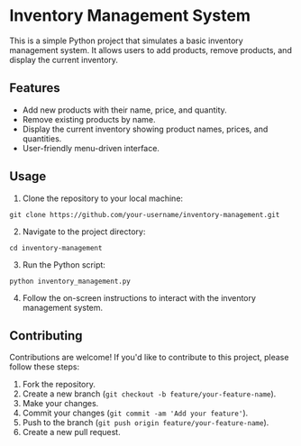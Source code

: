 
# Inventory Management System

This is a simple Python project that simulates a basic inventory management system. It allows users to add products, remove products, and display the current inventory.

## Features

- Add new products with their name, price, and quantity.
- Remove existing products by name.
- Display the current inventory showing product names, prices, and quantities.
- User-friendly menu-driven interface.

## Usage

1. Clone the repository to your local machine:

```
git clone https://github.com/your-username/inventory-management.git
```

2. Navigate to the project directory:

```
cd inventory-management
```

3. Run the Python script:

```
python inventory_management.py
```

4. Follow the on-screen instructions to interact with the inventory management system.

## Contributing

Contributions are welcome! If you'd like to contribute to this project, please follow these steps:

1. Fork the repository.
2. Create a new branch (`git checkout -b feature/your-feature-name`).
3. Make your changes.
4. Commit your changes (`git commit -am 'Add your feature'`).
5. Push to the branch (`git push origin feature/your-feature-name`).
6. Create a new pull request.
